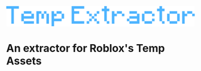 
<picture>
 <source media="(prefers-color-scheme: dark)" srcset="/GitAssets/Layer_1.png">
 <source media="(prefers-color-scheme: light)" srcset="/GitAssets/Layer_1.png">
 <img src="/GitAssets/Layer_1.png">
</picture>

# **An extractor for Roblox's Temp Assets**

